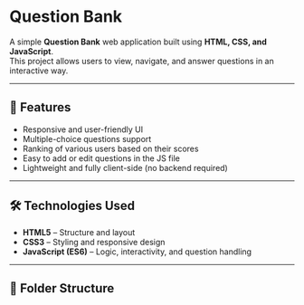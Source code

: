 # Question Bank

A simple **Question Bank** web application built using **HTML, CSS, and JavaScript**.  
This project allows users to view, navigate, and answer questions in an interactive way.

---

## 🔹 Features

- Responsive and user-friendly UI  
- Multiple-choice questions support  
- Ranking of various users based on their scores
- Easy to add or edit questions in the JS file  
- Lightweight and fully client-side (no backend required)

---

## 🛠️ Technologies Used

- **HTML5** – Structure and layout  
- **CSS3** – Styling and responsive design  
- **JavaScript (ES6)** – Logic, interactivity, and question handling  

---

## 📂 Folder Structure

